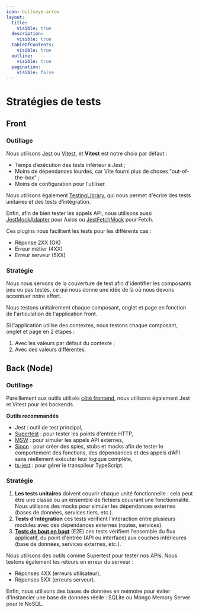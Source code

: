 ```yaml
---
icon: bullseye-arrow
layout:
  title:
    visible: true
  description:
    visible: true
  tableOfContents:
    visible: true
  outline:
    visible: true
  pagination:
    visible: false
---
```


# Stratégies de tests

## Front

### Outillage

Nous utilisons [Jest](https://jestjs.io/) ou [Vitest](https://vitest.dev/guide/), et **Vitest** est notre choix par défaut :

* Temps d’exécution des tests inférieur à Jest ;
* Moins de dépendances lourdes, car Vite fourni plus de choses "out-of-the-box" ;
* Moins de configuration pour l'utiliser.

Nous utilisons également [TestingLibrary](https://testing-library.com/), qui nous permet d'écrire des tests unitaires et des tests d'intégration.

Enfin, afin de bien tester les appels API, nous utilisons aussi [JestMockAdapter](https://www.npmjs.com/package/jest-mock-axios) pour Axios ou [JestFetchMock](https://www.npmjs.com/package/jest-fetch-mock) pour Fetch.

Ces plugins nous facilitent les tests pour les différents cas :

* Réponse 2XX (OK)
* Erreur métier (4XX)
* Erreur serveur (5XX)

### Stratégie

Nous nous servons de la couverture de test afin d'identifier les composants peu ou pas testés, ce qui nous donne une idée de là où nous devons accentuer notre effort.

Nous testons unitairement chaque composant, onglet et page en fonction de l'articulation de l'application front.

Si l'application utilise des contextes, nous testons chaque composant, onglet et page en 2 étapes :

1. Avec les valeurs par défaut du contexte ;
2. Avec des valeurs différentes.

## Back (Node)

### Outillage

Pareillement aux outils utilisés [côté frontend](./#front), nous utilisons également Jest et Vitest pour les backends.

**Outils recommandés**

* Jest : outil de test principal,
* [Supertest](https://www.npmjs.com/package/supertest) : pour tester les points d'entrée HTTP,
* [MSW](https://mswjs.io/) : pour simuler les appels API externes,
* [Sinon](https://sinonjs.org/) : pour créer des spies, stubs et mocks afin de tester le comportement des fonctions, des dépendances et des appels d’API sans réellement exécuter leur logique complète,
* [ts-jest](https://www.npmjs.com/package/ts-jest) : pour gérer le transpileur TypeScript.

### Stratégie

1. **Les tests unitaires** doivent couvrir chaque unité fonctionnelle : cela peut être une classe ou un ensemble de fichiers couvrant une fonctionnalité. Nous utilisons des mocks pour simuler les dépendances externes (bases de données, services tiers, etc.).
2. **Tests d'intégration** ces tests vérifient l’interaction entre plusieurs modules avec des dépendances externes (routes, services).
3. [**Tests de bout en bout**](tests-de-bout-en-bout.md) (E2E) ces tests vérifient l'ensemble du flux applicatif, du point d'entrée (API ou interface) aux couches inférieures (base de données, services externes, etc.).

Nous utilisons des outils comme Supertest pour tester nos APIs. Nous testons également les retours en erreur du serveur :

* Réponses 4XX (erreurs utilisateur),
* Réponses 5XX (erreurs serveur).

Enfin, nous utilisons des bases de données en mémoire pour éviter d'instancier une base de données réelle : SQLite ou Mongo Memory Server pour le NoSQL.
